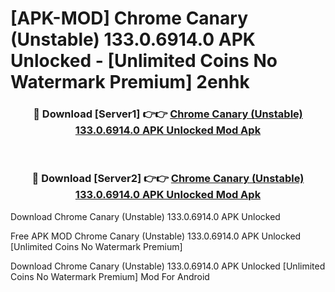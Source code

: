 # [APK-MOD] Chrome Canary (Unstable) 133.0.6914.0 APK Unlocked - [Unlimited Coins No Watermark Premium] 2enhk



<div align="center">
<h3>🔴 Download [Server1] 👉👉 <a href="https://momento.my/?title=Chrome_Canary_(Unstable)_133.0.6914.0_APK_Unlocked">Chrome Canary (Unstable) 133.0.6914.0 APK Unlocked Mod Apk</a></h3><br>

<h3>🔴 Download [Server2] 👉👉 <a href="https://momento.my/?title=Chrome_Canary_(Unstable)_133.0.6914.0_APK_Unlocked">Chrome Canary (Unstable) 133.0.6914.0 APK Unlocked Mod Apk</a></h3>
</div>



Download Chrome Canary (Unstable) 133.0.6914.0 APK Unlocked 

Free APK MOD Chrome Canary (Unstable) 133.0.6914.0 APK Unlocked [Unlimited Coins No Watermark Premium]

Download Chrome Canary (Unstable) 133.0.6914.0 APK Unlocked [Unlimited Coins No Watermark Premium] Mod For Android
